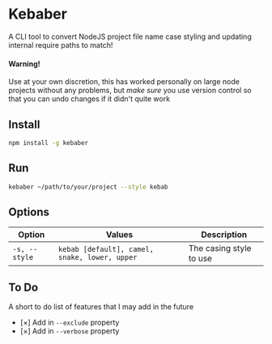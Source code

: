 # Kebaber

A CLI tool to convert NodeJS project file name case styling and
updating internal require paths to match!

#### **Warning!**
Use at your own discretion, this has worked personally on large node
projects without any problems, but _make sure_ you use version control
so that you can undo changes if it didn't quite work

## Install

```bash
npm install -g kebaber
```

## Run

```bash
kebaber ~/path/to/your/project --style kebab
```

## Options

| Option | Values | Description |
|--|--|--|
| `-s, --style` | `kebab [default], camel, snake, lower, upper` | The casing style to use |

## To Do

A short to do list of features that I may add in the future

- [×] Add in `--exclude` property
- [×] Add in `--verbose` property

